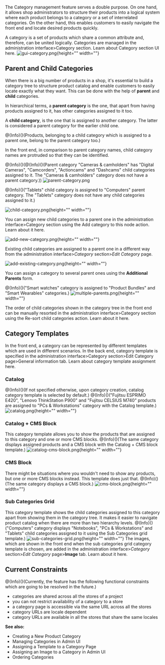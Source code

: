The Category management feature serves a double purpose. On one hand, it allows shop administrators to structure their products into a logical system where each product belongs to a category or a set of interrelated categories. On the other hand, this enables customers to easily navigate the front end and locate desired products quickly.

A category is a set of products which share a common attribute and, therefore, can be united logically. Categories are managed in the administration interface>Category section. Learn about Category section UI here.
![gui-category.png](https://cdn.document360.io/9fafa0d5-d76f-40c5-8b02-ab9515d3e879/Images/Documentation/gui-category.png){height="" width=""}

## Parent and Child Categories
When there is a big number of products in a shop, it's essential to build a category tree to structure product catalog and enable customers to easily locate exactly what they want. This can be done with the help of **parent** and **child** categories.

In hierarchical terms, a **parent category** is the one, that apart from having products assigned to it, has other categories assigned to it too.

A **child category**, is the one that is assigned to another category. The latter is considered a parent category for the earlier child one.

@(Info)()(Products, belonging to a child category which is assigned to a parent one, belong to the parent category too.)

In the front end, in comparison to parent category names, child category names are protruded so that they can be identified.


@(Info)()(@(Info)()(Parent category "Cameras & camholders" has "Digital Cameras", "Camcorders", "Actioncams" and "Dashcams" child categories assigned to it. The "Cameras & camholders" category does not have a parent category.))
![parent-category.png](https://cdn.document360.io/9fafa0d5-d76f-40c5-8b02-ab9515d3e879/Images/Documentation/parent-category.png)


@(Info)()("Tablets" child category is assigned to "Computers" parent category. The "Tablets" category does not have any child categories assigned to it.)

![child-category.png](https://cdn.document360.io/9fafa0d5-d76f-40c5-8b02-ab9515d3e879/Images/Documentation/child-category.png){height="" width=""}

You can assign new child categories to a parent one in the administration interface>Category section using the Add category to this node action. Learn about it here.

![add-new-category.png](https://cdn.document360.io/9fafa0d5-d76f-40c5-8b02-ab9515d3e879/Images/Documentation/add-new-category.png){height="" width=""}

Existing child categories are assigned to a parent one in a different way from the administration interface>_Category_ section>_Edit Category_ page.

![add-existing-category.png](https://cdn.document360.io/9fafa0d5-d76f-40c5-8b02-ab9515d3e879/Images/Documentation/add-existing-category.png){height="" width=""}

You can assign a category to several parent ones using the **Additional Parents** form.

@(Info)()("Smart watches" category is assigned to "Product Bundles" and "Smart Wearables" categories.)
![multiple-parents.png](https://cdn.document360.io/9fafa0d5-d76f-40c5-8b02-ab9515d3e879/Images/Documentation/multiple-parents.png){height="" width=""}

The order of child categories shown in the category tree in the front end can be manually resorted in the administration interface>Category section using the Re-sort child categories action. Learn about it here.


## Category Templates
In the front end, a category can be represented by different templates which are used in different scenarios. In the back end, category template is specified in the administration interface>Category section>Edit Category page>General information tab. Learn about category template assignment here.


### Catalog
@(Info)()(If not specified otherwise, upon category creation, catalog category template is selected by default.)
@(Info)()("Fujitsu ESPRIMO E420", "Lenovo ThinkStation P900" and "Fujitsu CELSIUS M740" products are assigned to "PCs & Workstations" category with the Catalog template.)
![catalog.png](https://cdn.document360.io/9fafa0d5-d76f-40c5-8b02-ab9515d3e879/Images/Documentation/catalog.png){height="" width=""}

### Catalog + CMS Block
This category template allows you to show the products that are assigned to this category and one or more CMS blocks.
@(Info)()(The same category displays assigned products and a CMS block with the Catalog + CMS block template.)
![catalog-cms-block.png](https://cdn.document360.io/9fafa0d5-d76f-40c5-8b02-ab9515d3e879/Images/Documentation/catalog-cms-block.png){height="" width=""}

### CMS Block
There might be situations where you wouldn't need to show any products, but one or more CMS blocks instead. This template does just that.
@(Info)()(The same category displays a CMS block.)
![cms-block.png](https://cdn.document360.io/9fafa0d5-d76f-40c5-8b02-ab9515d3e879/Images/Documentation/cms-block.png){height="" width=""}

### Sub Categories Grid
This category template shows the child categories assigned to this category apart from showing them in the category tree. It makes it easier to navigate product catalog when there are more than two hierarchy levels.
@(Info)()("Computers" category displays "Notebooks", "PCs & Workstations" and "Tablets" child categories assigned to it using the Sub Categories grid template.)
![sub-categories-grid.png](https://cdn.document360.io/9fafa0d5-d76f-40c5-8b02-ab9515d3e879/Images/Documentation/sub-categories-grid.png){height="" width=""}
The images, which are shown in the front end when the sub categories grid category template is chosen, are added in the administration interface>_Category_ section>_Edit Category_ page>**Image** tab. Learn about it here.

## Current Constraints
@(Info)()(Currently, the feature has the following functional constraints which are going to be resolved in the future.)

* categories are shared across all the stores of a project
*  you can not restrict availability of a category to a store
* a category page is accessible via the same URL across all the stores
* category URLs are locale dependent
* category URLs are available in all the stores that share the same locales


**See also:**

* Creating a New Product Category
* Managing Categories in Admin UI
* Assigning a Template to a Category Page
* Assigning an Image to a Category in Admin UI
* Ordering Categories